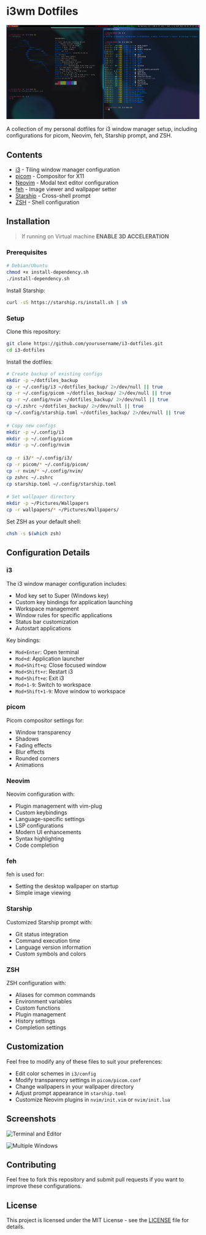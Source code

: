 # i3wm Dotfiles

![Desktop Screenshot](./assets/terminal.png)

A collection of my personal dotfiles for i3 window manager setup, including configurations for picom, Neovim, feh, Starship prompt, and ZSH.

## Contents

- [i3](#i3) - Tiling window manager configuration
- [picom](#picom) - Compositor for X11
- [Neovim](#neovim) - Modal text editor configuration
- [feh](#feh) - Image viewer and wallpaper setter
- [Starship](#starship) - Cross-shell prompt
- [ZSH](#zsh) - Shell configuration

## Installation

> If running on Virtual machine ****ENABLE 3D ACCELERATION****  

### Prerequisites

```bash
# Debian/Ubuntu
chmod +x install-dependency.sh
./install-dependency.sh
```

Install Starship:
```bash
curl -sS https://starship.rs/install.sh | sh
```

### Setup

Clone this repository:
```bash
git clone https://github.com/yourusername/i3-dotfiles.git
cd i3-dotfiles
```

Install the dotfiles:
```bash
# Create backup of existing configs
mkdir -p ~/dotfiles_backup
cp -r ~/.config/i3 ~/dotfiles_backup/ 2>/dev/null || true
cp -r ~/.config/picom ~/dotfiles_backup/ 2>/dev/null || true
cp -r ~/.config/nvim ~/dotfiles_backup/ 2>/dev/null || true
cp ~/.zshrc ~/dotfiles_backup/ 2>/dev/null || true
cp ~/.config/starship.toml ~/dotfiles_backup/ 2>/dev/null || true

# Copy new configs
mkdir -p ~/.config/i3
mkdir -p ~/.config/picom
mkdir -p ~/.config/nvim

cp -r i3/* ~/.config/i3/
cp -r picom/* ~/.config/picom/
cp -r nvim/* ~/.config/nvim/
cp zshrc ~/.zshrc
cp starship.toml ~/.config/starship.toml

# Set wallpaper directory
mkdir -p ~/Pictures/Wallpapers
cp -r wallpapers/* ~/Pictures/Wallpapers/
```

Set ZSH as your default shell:
```bash
chsh -s $(which zsh)
```

## Configuration Details

### i3

The i3 window manager configuration includes:

- Mod key set to Super (Windows key)
- Custom key bindings for application launching
- Workspace management
- Window rules for specific applications
- Status bar customization
- Autostart applications

Key bindings:
- `Mod+Enter`: Open terminal
- `Mod+d`: Application launcher
- `Mod+Shift+q`: Close focused window
- `Mod+Shift+r`: Restart i3
- `Mod+Shift+e`: Exit i3
- `Mod+1-9`: Switch to workspace
- `Mod+Shift+1-9`: Move window to workspace

### picom

Picom compositor settings for:

- Window transparency
- Shadows
- Fading effects
- Blur effects
- Rounded corners
- Animations

### Neovim

Neovim configuration with:

- Plugin management with vim-plug
- Custom keybindings
- Language-specific settings
- LSP configurations
- Modern UI enhancements
- Syntax highlighting
- Code completion

### feh

feh is used for:

- Setting the desktop wallpaper on startup
- Simple image viewing

### Starship

Customized Starship prompt with:

- Git status integration
- Command execution time
- Language version information
- Custom symbols and colors

### ZSH

ZSH configuration with:

- Aliases for common commands
- Environment variables
- Custom functions
- Plugin management
- History settings
- Completion settings

## Customization

Feel free to modify any of these files to suit your preferences:

- Edit color schemes in `i3/config`
- Modify transparency settings in `picom/picom.conf`
- Change wallpapers in your wallpaper directory
- Adjust prompt appearance in `starship.toml`
- Customize Neovim plugins in `nvim/init.vim` or `nvim/init.lua`

## Screenshots

![Terminal and Editor](https://github.com/yourusername/i3-dotfiles/raw/main/screenshot2.png)

![Multiple Windows](https://github.com/yourusername/i3-dotfiles/raw/main/screenshot3.png)

## Contributing

Feel free to fork this repository and submit pull requests if you want to improve these configurations.

## License

This project is licensed under the MIT License - see the [LICENSE](LICENSE) file for details.
